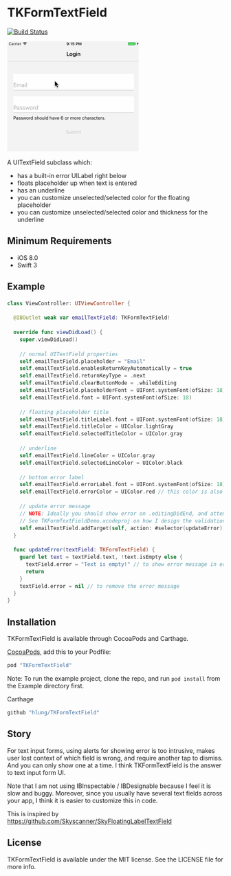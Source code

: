 # TKFormTextField

[![Build Status](https://travis-ci.org/hlung/TKFormTextField.svg?branch=master)](https://travis-ci.org/hlung/TKFormTextField)

![Demo](/README/demo.gif)

A UITextField subclass which:
- has a built-in error UILabel right below
- floats placeholder up when text is entered
- has an underline
- you can customize unselected/selected color for the floating placeholder
- you can customize unselected/selected color and thickness for the underline

## Minimum Requirements

- iOS 8.0
- Swift 3

## Example

```swift
class ViewController: UIViewController {
  
  @IBOutlet weak var emailTextField: TKFormTextField!

  override func viewDidLoad() {
    super.viewDidLoad()

    // normal UITextField properties
    self.emailTextField.placeholder = "Email"
    self.emailTextField.enablesReturnKeyAutomatically = true
    self.emailTextField.returnKeyType = .next
    self.emailTextField.clearButtonMode = .whileEditing
    self.emailTextField.placeholderFont = UIFont.systemFont(ofSize: 18)
    self.emailTextField.font = UIFont.systemFont(ofSize: 18)

    // floating placeholder title
    self.emailTextField.titleLabel.font = UIFont.systemFont(ofSize: 18)
    self.emailTextField.titleColor = UIColor.lightGray
    self.emailTextField.selectedTitleColor = UIColor.gray

    // underline
    self.emailTextField.lineColor = UIColor.gray
    self.emailTextField.selectedLineColor = UIColor.black
    
    // bottom error label
    self.emailTextField.errorLabel.font = UIFont.systemFont(ofSize: 18)
    self.emailTextField.errorColor = UIColor.red // this color is also used for the underline on error state

    // update error message
    // NOTE: Ideally you should show error on .editingDidEnd, and attempt to hide it on .editingChanged.
    // See TKFormTextFieldDemo.xcodeproj on how I design the validation flow.
    self.emailTextField.addTarget(self, action: #selector(updateError), for: .editingChanged)
  }

  func updateError(textField: TKFormTextField) {
    guard let text = textField.text, !text.isEmpty else {
      textField.error = "Text is empty!" // to show error message in errorLabel
      return
    }
    textField.error = nil // to remove the error message
  }
}
```

## Installation

TKFormTextField is available through CocoaPods and Carthage.

[CocoaPods](http://cocoapods.org), add this to your Podfile:
```ruby
pod "TKFormTextField"
```
Note: To run the example project, clone the repo, and run `pod install` from the Example directory first.

Carthage
```ruby
github "hlung/TKFormTextField"
```

## Story

For text input forms, using alerts for showing error is too intrusive, makes user lost context of which field is wrong, and require another tap to dismiss. And you can only show one at a time. I think TKFormTextField is the answer to text input form UI.

Note that I am not using IBInspectable / IBDesignable because I feel it is slow and buggy. Moreover, since you usually have several text fields across your app, I think it is easier to customize this in code.

This is inspired by https://github.com/Skyscanner/SkyFloatingLabelTextField

## License

TKFormTextField is available under the MIT license. See the LICENSE file for more info.
